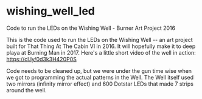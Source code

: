 # wishing_well_led
Code to run the LEDs on the Wishing Well - Burner Art Project 2016

This is the code used to run the LEDs on the Wishing Well -- an art project built for That Thing At The Cabin VI in 2016. It will hopefully make it to deep playa at Burning Man in 2017. Here's a little short video of the well in action:
https://cl.ly/0d3k3H420P0S

Code needs to be cleaned up, but we were under the gun time wise when we got to programming the actual patterns in the Well. The Well itself used two mirrors (infinity mirror effect) and 600 Dotstar LEDs that made 7 strips around the well.

